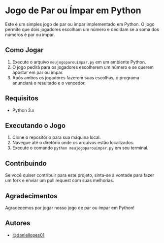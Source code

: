 # Jogo de Par ou Ímpar em Python

Este é um simples jogo de par ou ímpar implementado em Python. O jogo permite que dois jogadores escolham um número e decidam se a soma dos números é par ou ímpar.

## Como Jogar

1. Execute o arquivo `meujogoparouimpar.py` em um ambiente Python.
2. O jogo pedirá para os jogadores escolherem um número e se querem apostar em par ou ímpar.
3. Após ambos os jogadores fazerem suas escolhas, o programa anunciará o resultado e o vencedor.

## Requisitos

- Python 3.x

## Executando o Jogo

1. Clone o repositório para sua máquina local.
2. Navegue até o diretório onde os arquivos estão localizados.
3. Execute o comando `python meujogoparouimpar.py` em seu terminal.

## Contribuindo

Se você quiser contribuir para este projeto, sinta-se à vontade para fazer um fork e enviar um pull request com suas melhorias.

## Agradecimentos

Agradecemos por jogar nosso jogo de par ou ímpar em Python!

## Autores

- [@daniellopes01](https://www.github.com/daniellopes01)

